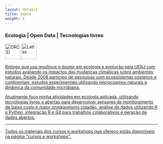 ```yaml
---
layout: default
title: Sobre
weight: 5
---
```


<h3> Ecologia | Open Data | Tecnologias livres </h3>
<a href="http://orcid.org/0000-0001-5194-2338">
<img border="0" alt="ORCID" src="https://orcid.org/sites/default/files/images/orcid_128x128.png" width="50" height="50"> 
<a href="http://lattes.cnpq.br/5417781782669845">
<img border="0" alt="Lattes" src="https://i.imgur.com/2iVxee6.png" width="50" height="51">

Biólogo que usa gnu/linux e doutor em ecologia e evolução pela UERJ com estudos avaliando os impactos das mudanças climáticas sobre ambientes naturais. Desde 2008 participo de pesquisas com ecossistemas costeiros e continentais, estudos experimentais utilizando microcosmos naturais e dinâmica da comunidade microbiana.

Atualmente foco minha atividades em ecologia aplicada, utilizando tecnologias livres e abertas para desenvolver sensores de monitoramento de baixo custo e maior protagonismo cidadão, análise de dados utilizando R e Python, integração R e Git para trabalhos colaborativos e geração de dados abertos.

---
Todos os materiais dos cursos e workshops que ofereço estão disponíveis na página "cursos e workshops".

